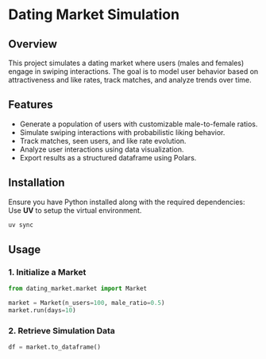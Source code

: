 # Dating Market Simulation

## Overview

This project simulates a dating market where users (males and females) engage in swiping interactions. The goal is to model user behavior based on attractiveness and like rates, track matches, and analyze trends over time.

## Features

- Generate a population of users with customizable male-to-female ratios.
- Simulate swiping interactions with probabilistic liking behavior.
- Track matches, seen users, and like rate evolution.
- Analyze user interactions using data visualization.
- Export results as a structured dataframe using Polars.

## Installation

Ensure you have Python installed along with the required dependencies: Use **UV** to setup the virtual environment.

```bash
uv sync
```

## Usage

### 1. Initialize a Market

```python
from dating_market.market import Market

market = Market(n_users=100, male_ratio=0.5)
market.run(days=10)
```

### 2. Retrieve Simulation Data

```python
df = market.to_dataframe()
```
